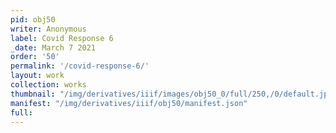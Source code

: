 ```yaml
---
pid: obj50
writer: Anonymous
label: Covid Response 6
_date: March 7 2021
order: '50'
permalink: '/covid-response-6/'
layout: work
collection: works
thumbnail: "/img/derivatives/iiif/images/obj50_0/full/250,/0/default.jpg"
manifest: "/img/derivatives/iiif/obj50/manifest.json"
full:
---
```

